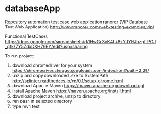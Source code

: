 # databaseApp
Repository automation test case web application ranorex (VIP Database Test Web Application)
http://www.ranorex.com/web-testing-examples/vip/

Functional TestCases
https://docs.google.com/spreadsheets/d/1HwGo3xK4L48kYJYHJbzpf_PGJ_qfkk7Y5ZdbDXH7GEY/edit?usp=sharing

To run project:
1) download chromedriver for your system
https://chromedriver.storage.googleapis.com/index.html?path=2.29/
2) unzip and copy downloaded .exe to SystemPath
http://splinter.readthedocs.io/en/0.1/setup-chrome.html
3) download  Apache Maven 
https://maven.apache.org/download.cgi 
4) install Apache Maven 
https://maven.apache.org/install.html
5) download project archive, unzip to directory
6) run bash in selected directory
7) type mvn test
